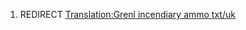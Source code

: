 1.  REDIRECT [Translation:Grenl incendiary ammo
    txt/uk](Translation:Grenl_incendiary_ammo_txt/uk "wikilink")